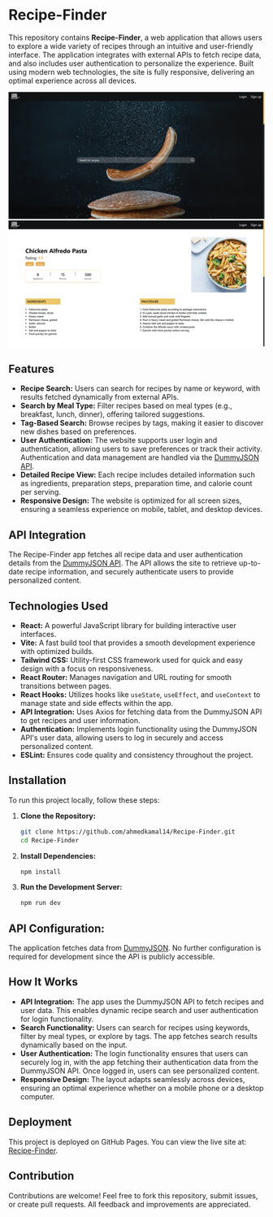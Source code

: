 # Recipe-Finder

This repository contains **Recipe-Finder**, a web application that allows users to explore a wide variety of recipes through an intuitive and user-friendly interface. The application integrates with external APIs to fetch recipe data, and also includes user authentication to personalize the experience. Built using modern web technologies, the site is fully responsive, delivering an optimal experience across all devices.

![Recipe-Finder Preview](snip1.png)
![Recipe-Finder Preview](snip2.png)

## Features

- **Recipe Search:** Users can search for recipes by name or keyword, with results fetched dynamically from external APIs.
- **Search by Meal Type:** Filter recipes based on meal types (e.g., breakfast, lunch, dinner), offering tailored suggestions.
- **Tag-Based Search:** Browse recipes by tags, making it easier to discover new dishes based on preferences.
- **User Authentication:** The website supports user login and authentication, allowing users to save preferences or track their activity. Authentication and data management are handled via the [DummyJSON API](https://dummyjson.com).
- **Detailed Recipe View:** Each recipe includes detailed information such as ingredients, preparation steps, preparation time, and calorie count per serving.
- **Responsive Design:** The website is optimized for all screen sizes, ensuring a seamless experience on mobile, tablet, and desktop devices.

## API Integration

The Recipe-Finder app fetches all recipe data and user authentication details from the [DummyJSON API](https://dummyjson.com). The API allows the site to retrieve up-to-date recipe information, and securely authenticate users to provide personalized content.

## Technologies Used

- **React:** A powerful JavaScript library for building interactive user interfaces.
- **Vite:** A fast build tool that provides a smooth development experience with optimized builds.
- **Tailwind CSS:** Utility-first CSS framework used for quick and easy design with a focus on responsiveness.
- **React Router:** Manages navigation and URL routing for smooth transitions between pages.
- **React Hooks:** Utilizes hooks like `useState`, `useEffect`, and `useContext` to manage state and side effects within the app.
- **API Integration:** Uses Axios for fetching data from the DummyJSON API to get recipes and user information.
- **Authentication:** Implements login functionality using the DummyJSON API's user data, allowing users to log in securely and access personalized content.
- **ESLint:** Ensures code quality and consistency throughout the project.

## Installation

To run this project locally, follow these steps:

1. **Clone the Repository:**

   ```bash
   git clone https://github.com/ahmedkamal14/Recipe-Finder.git
   cd Recipe-Finder

2. **Install Dependencies:**

   ```bash
   npm install
   
3. **Run the Development Server:**

    ```bash
    npm run dev

## API Configuration:

The application fetches data from [DummyJSON](https://dummyjson.com). No further configuration is required for development since the API is publicly accessible.

## How It Works

- **API Integration:** The app uses the DummyJSON API to fetch recipes and user data. This enables dynamic recipe search and user authentication for login functionality.
- **Search Functionality:** Users can search for recipes using keywords, filter by meal types, or explore by tags. The app fetches search results dynamically based on the input.
- **User Authentication:** The login functionality ensures that users can securely log in, with the app fetching their authentication data from the DummyJSON API. Once logged in, users can see personalized content.
- **Responsive Design:** The layout adapts seamlessly across devices, ensuring an optimal experience whether on a mobile phone or a desktop computer.

## Deployment

This project is deployed on GitHub Pages. You can view the live site at: [Recipe-Finder](https://ahmedkamal14.github.io/Recipe-Finder/).

## Contribution

Contributions are welcome! Feel free to fork this repository, submit issues, or create pull requests. All feedback and improvements are appreciated.
